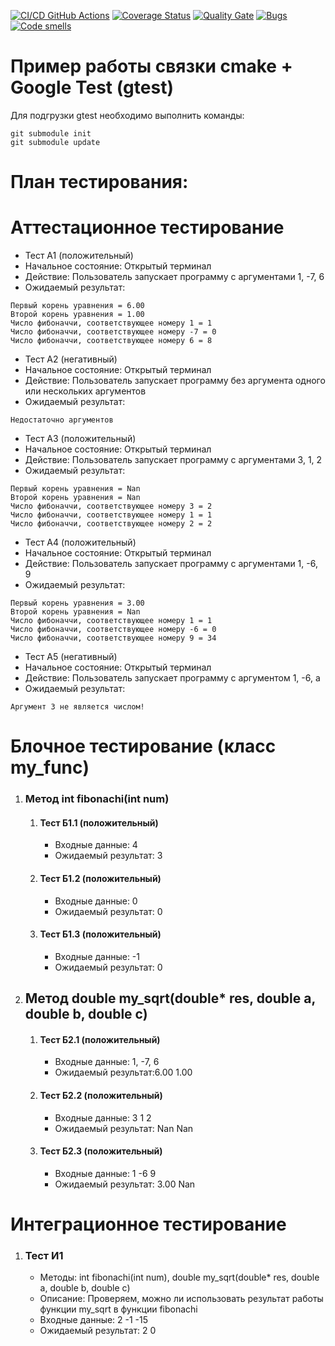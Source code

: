 [![CI/CD GitHub Actions](https://github.com/seekerk/ctest/actions/workflows/test-action.yml/badge.svg)](https://github.com/seekerk/ctest/actions/workflows/test-action.yml)
[![Coverage Status](https://coveralls.io/repos/seekerk/ctest/badge.svg?branch=main)](https://coveralls.io/github/seekerk/ctest?branch=main)
[![Quality Gate](https://sonarcloud.io/api/project_badges/measure?project=seekerk_ctest&metric=alert_status)](https://sonarcloud.io/dashboard?id=seekerk_ctest)
[![Bugs](https://sonarcloud.io/api/project_badges/measure?project=seekerk_ctest&metric=bugs)](https://sonarcloud.io/summary/new_code?id=seekerk_ctest)
[![Code smells](https://sonarcloud.io/api/project_badges/measure?project=seekerk_ctest&metric=code_smells)](https://sonarcloud.io/dashboard?id=seekerk_ctest)

# Пример работы связки cmake + Google Test (gtest)

Для подгрузки gtest необходимо выполнить команды:
```
git submodule init
git submodule update
```

# План тестирования:

# Аттестационное тестирование
- Тест А1 (положительный)
- Начальное состояние: Открытый терминал
- Действие: Пользователь запускает программу с аргументами 1, -7, 6
- Ожидаемый результат:
```
Первый корень уравнения = 6.00
Второй корень уравнения = 1.00
Число фибоначчи, соответствующее номеру 1 = 1
Число фибоначчи, соответствующее номеру -7 = 0
Число фибоначчи, соответствующее номеру 6 = 8
```
- Тест А2 (негативный)
- Начальное состояние: Открытый терминал
- Действие: Пользователь запускает программу без аргумента одного или нескольких аргументов
- Ожидаемый результат:
```
Недостаточно аргументов
```
- Тест А3 (положительный)
- Начальное состояние: Открытый терминал
- Действие: Пользователь запускает программу с аргументами 3, 1, 2
- Ожидаемый результат:
```
Первый корень уравнения = Nan
Второй корень уравнения = Nan
Число фибоначчи, соответствующее номеру 3 = 2
Число фибоначчи, соответствующее номеру 1 = 1
Число фибоначчи, соответствующее номеру 2 = 2
```
- Тест А4 (положительный)
- Начальное состояние: Открытый терминал
- Действие: Пользователь запускает программу с аргументами 1, -6, 9
- Ожидаемый результат:
```
Первый корень уравнения = 3.00
Второй корень уравнения = Nan
Число фибоначчи, соответствующее номеру 1 = 1
Число фибоначчи, соответствующее номеру -6 = 0
Число фибоначчи, соответствующее номеру 9 = 34
```
- Тест А5 (негативный)
- Начальное состояние: Открытый терминал
- Действие: Пользователь запускает программу с аргументом 1, -6, a
- Ожидаемый результат:
```
Аргумент 3 не является числом!
```

# Блочное тестирование (класс my_func)
<ol>
<li>
<h3>Метод int fibonachi(int num)</h3>
<ol>
<li>
<h4>Тест Б1.1 (положительный)</h4>
<ul>
<li>Входные данные: 4</li>
<li>Ожидаемый результат: 3</li>
</ul>
</li>
<li>
<h4>Тест Б1.2 (положительный)</h4>
<ul>
<li>Входные данные: 0</li>
<li>Ожидаемый результат: 0</li>
</ul>
</li>
<li>
<h4>Тест Б1.3 (положительный)</h4>
<ul>
<li>Входные данные: -1</li>
<li>Ожидаемый результат: 0</li>
</ul>
</li>
</ol>
</li>
<li>
<h2>Метод double my_sqrt(double* res, double a, double b, double c)</h2>
<ol>
<li>
<h4>Тест Б2.1 (положительный)</h4>
<ul>
<li>Входные данные: 1, -7, 6</li>
<li>Ожидаемый результат:6.00 1.00</li>
</ul>
</li>
<li>
<h4>Тест Б2.2 (положительный)</h4>
<ul>
<li>Входные данные: 3 1 2</li>
<li>Ожидаемый результат: Nan  Nan</li>
</ul>
</li>
<li>
<h4>Тест Б2.3 (положительный)</h4>
<ul>
<li>Входные данные: 1 -6 9</li>
<li>
Ожидаемый результат: 3.00  Nan
</li>
</ul>
</li>
</ol>
</li>
</ol>

# Интеграционное тестирование
<ol>
<li>
<h3>Тест И1</h3>
<ul>
<li>Методы: int fibonachi(int num), double my_sqrt(double* res, double a, double b, double c)</li>
<li>Описание: Проверяем, можно ли использовать результат работы функции my_sqrt в функции fibonachi</li>
<li>Входные данные: 2 -1 -15</li>
<li>Ожидаемый результат: 2  0</li>
</ul>
</li>

</ol>

